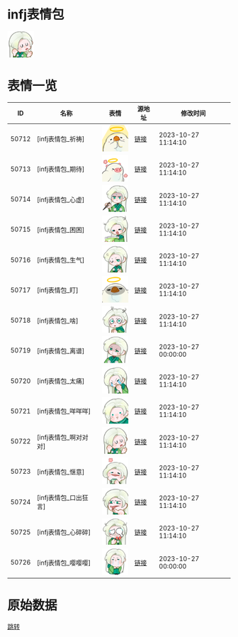 # infj表情包

<img src="./cover.png" height="60" alt="cover" />

# 表情一览

|ID|名称|表情|源地址|修改时间|
|----|----|----|----|----|
|50712|[infj表情包_祈祷]|<img src="./pic/050712_%5Binfj表情包_祈祷%5D.png" height="60" alt="祈祷"/>|[链接](https://i0.hdslb.com/bfs/garb/df1e1743181ac02b7773c0d3f51e41fdc9491d08.png)|2023-10-27 11:14:10|
|50713|[infj表情包_期待]|<img src="./pic/050713_%5Binfj表情包_期待%5D.png" height="60" alt="期待"/>|[链接](https://i0.hdslb.com/bfs/garb/db3f4b4d610221ad206d48e025b43d4bf4c78659.png)|2023-10-27 11:14:10|
|50714|[infj表情包_心虚]|<img src="./pic/050714_%5Binfj表情包_心虚%5D.png" height="60" alt="心虚"/>|[链接](https://i0.hdslb.com/bfs/garb/2bdaffc7d0387e1e4992d70cf03c2ee77abf6c28.png)|2023-10-27 11:14:10|
|50715|[infj表情包_困困]|<img src="./pic/050715_%5Binfj表情包_困困%5D.png" height="60" alt="困困"/>|[链接](https://i0.hdslb.com/bfs/garb/fcf257b81496f3d60735c19695a863610eb3a6f0.png)|2023-10-27 11:14:10|
|50716|[infj表情包_生气]|<img src="./pic/050716_%5Binfj表情包_生气%5D.png" height="60" alt="生气"/>|[链接](https://i0.hdslb.com/bfs/garb/a946dd48d5f35f398cdc4e062ea80de024ff8004.png)|2023-10-27 11:14:10|
|50717|[infj表情包_盯]|<img src="./pic/050717_%5Binfj表情包_盯%5D.png" height="60" alt="盯"/>|[链接](https://i0.hdslb.com/bfs/garb/9a2b78bd241aa383f182afdae8b110f68f6d36c0.png)|2023-10-27 11:14:10|
|50718|[infj表情包_啥]|<img src="./pic/050718_%5Binfj表情包_啥%5D.png" height="60" alt="啥"/>|[链接](https://i0.hdslb.com/bfs/garb/3bce6d8a824bc1dbaefaa667b08c68ca6b6fdc71.png)|2023-10-27 11:14:10|
|50719|[infj表情包_离谱]|<img src="./pic/050719_%5Binfj表情包_离谱%5D.png" height="60" alt="离谱"/>|[链接](https://i0.hdslb.com/bfs/garb/2849d33c06125ee650f48389f460d110c139448b.png)|2023-10-27 00:00:00|
|50720|[infj表情包_太痛]|<img src="./pic/050720_%5Binfj表情包_太痛%5D.png" height="60" alt="太痛"/>|[链接](https://i0.hdslb.com/bfs/garb/2609192c399faaf5f42500ed9a6517347c88546c.png)|2023-10-27 11:14:10|
|50721|[infj表情包_咩咩咩]|<img src="./pic/050721_%5Binfj表情包_咩咩咩%5D.png" height="60" alt="咩咩咩"/>|[链接](https://i0.hdslb.com/bfs/garb/75af33900c89332ee3bccf4fa94658170aed3576.png)|2023-10-27 11:14:10|
|50722|[infj表情包_啊对对对]|<img src="./pic/050722_%5Binfj表情包_啊对对对%5D.png" height="60" alt="啊对对对"/>|[链接](https://i0.hdslb.com/bfs/garb/0fdd38c398c133f17daa873d3a468aa472859f1a.png)|2023-10-27 11:14:10|
|50723|[infj表情包_惬意]|<img src="./pic/050723_%5Binfj表情包_惬意%5D.png" height="60" alt="惬意"/>|[链接](https://i0.hdslb.com/bfs/garb/68fdc17550f2d9907d8a73f19f9bd6838bd54341.png)|2023-10-27 11:14:10|
|50724|[infj表情包_口出狂言]|<img src="./pic/050724_%5Binfj表情包_口出狂言%5D.png" height="60" alt="口出狂言"/>|[链接](https://i0.hdslb.com/bfs/garb/a0977c28d714ef09a3df7c5c7067092112820023.png)|2023-10-27 11:14:10|
|50725|[infj表情包_心碎碎]|<img src="./pic/050725_%5Binfj表情包_心碎碎%5D.png" height="60" alt="心碎碎"/>|[链接](https://i0.hdslb.com/bfs/garb/7c000f43186fc94f0625b95ae8b914db79b37c44.png)|2023-10-27 11:14:10|
|50726|[infj表情包_嘤嘤嘤]|<img src="./pic/050726_%5Binfj表情包_嘤嘤嘤%5D.png" height="60" alt="嘤嘤嘤"/>|[链接](https://i0.hdslb.com/bfs/garb/e2851aac41df65ac668f6be01ea849add9c39855.png)|2023-10-27 00:00:00|

# 原始数据

[跳转](./raw.json)

